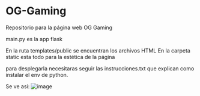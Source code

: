 # OG-Gaming

Repositorio para la página web OG Gaming 

main.py es la app flask

En la ruta templates/public se encuentran los archivos HTML 
En la carpeta static esta todo para la estética de la página 

para desplegarla necesitaras seguir las instrucciones.txt que explican como instalar el env de python.

Se ve asi:
![image](https://github.com/SebasTol-777/OG_Gaming/assets/127360986/2af2212d-b842-42f5-aa03-b20a2e462dbf)
